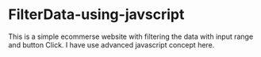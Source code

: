 # FilterData-using-javscript
This is a simple ecommerse website with filtering the data with input range and button Click. I have use advanced javascript concept here.
  <img src="eco.gif" alt="">

